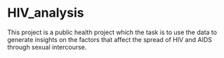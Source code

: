 # HIV_analysis
This project is a public health project which the task is to use the data to generate insights on the factors that affect the spread of HIV and AIDS through sexual intercourse. 
